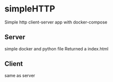 # simpleHTTP
Simple http client-server app with docker-compose
## Server
 simple docker and python file
 Returned a index.html
## Client 
 same as server
 

 

